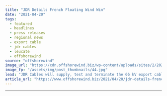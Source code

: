 ```yaml
---
title: "JDR Details French Floating Wind Win"
date: "2021-04-20"
tags: 
  - featured
  - headlines
  - press releases
  - regional news
  - export cable
  - jdr cables
  - leucate
  - offshorewind
source: "offshorewind"
image_url: "https://cdn.offshorewind.biz/wp-content/uploads/sites/2/2021/04/20111503/JDR-Details-French-Floating-Wind-Win.jpg"
image_fp: "/assets/img/post_thumbnails/44.jpg"
lead: "JDR Cables will supply, test and terminate the 66 kV export cable for the"
article_url: "https://www.offshorewind.biz/2021/04/20/jdr-details-french-floating-wind-win/"
---
```


---
